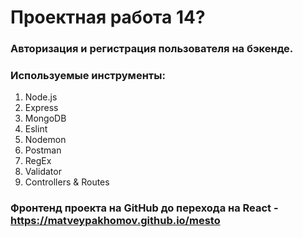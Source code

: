 # Проектная работа 14?
### Авторизация и регистрация пользователя на бэкенде.
### Используемые инструменты:
1. Node.js
2. Express
3. MongoDB
4. Eslint
5. Nodemon
6. Postman
7. RegEx
8. Validator
9. Controllers & Routes

### Фронтенд проекта на GitHub до перехода на React - https://matveypakhomov.github.io/mesto
